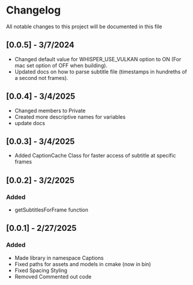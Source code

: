 # Changelog
All notable changes to this project will be documented in this file

## [0.0.5] - 3/7/2024
- Changed default value for WHISPER_USE_VULKAN option to ON (For mac set option of OFF when building).
- Updated docs on how to parse subtitle file (timestamps in hundreths of a second not frames).

## [0.0.4] - 3/4/2025
- Changed members to Private
- Created more descriptive names for variables
- update docs

## [0.0.3] - 3/4/2025
- Added CaptionCache Class for faster access of subtitle at specific frames

## [0.0.2] - 3/2/2025
### Added 
- getSubtitlesForFrame function

## [0.0.1] - 2/27/2025
### Added 
- Made library in namespace Captions
- Fixed paths for assets and models in cmake (now in bin)
- Fixed Spacing Styling
- Removed Commented out code